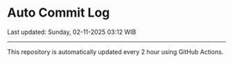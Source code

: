 # Auto Commit Log

Last updated: Sunday, 02-11-2025 03:12 WIB

---

This repository is automatically updated every 2 hour using GitHub Actions.
